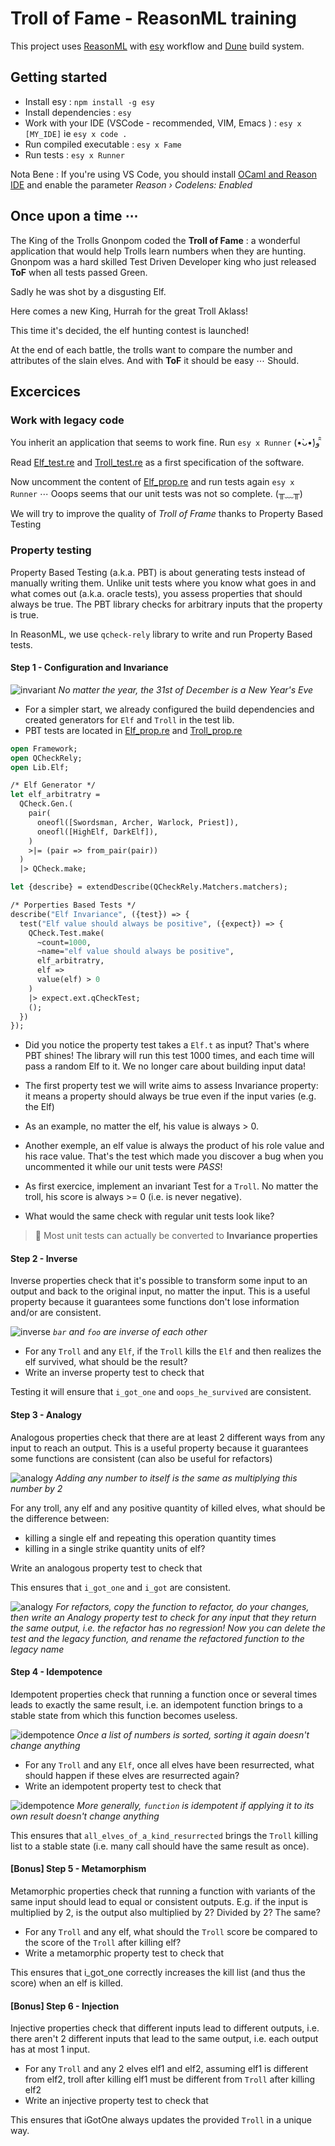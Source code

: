 # Troll of Fame - ReasonML training

This project uses [ReasonML](https://reasonml.github.io) with [esy](https://esy.sh/) workflow and [Dune](https://github.com/ocaml/dune) build system.

## Getting started

- Install esy : `npm install -g esy`
- Install dependencies : `esy`
- Work with your IDE (VSCode - recommended, VIM, Emacs ) : `esy x [MY_IDE]` ie `esy x code .`
- Run compiled executable : `esy x Fame`
- Run tests : `esy x Runner`

Nota Bene : If you're using VS Code, you should install [OCaml and Reason IDE](https://marketplace.visualstudio.com/items?itemName=freebroccolo.reasonml) and enable the parameter _Reason › Codelens: Enabled_

## Once upon a time ⋯

The King of the Trolls Gnonpom coded the **Troll of Fame** : a wonderful application that would help Trolls learn numbers when they are hunting.
Gnonpom was a hard skilled Test Driven Developer king who just released **ToF** when all tests passed Green.

Sadly he was shot by a disgusting Elf.

Here comes a new King, Hurrah for the great Troll Aklass!

This time it's decided, the elf hunting contest is launched!

At the end of each battle, the trolls want to compare the number and attributes of the slain elves. And with **ToF** it should be easy ⋯ Should.

## Excercices

### Work with legacy code

You inherit an application that seems to work fine. Run `esy x Runner` (•̀ᴗ•́)و ̑̑

Read [Elf_test.re](./test/lib/Elf_test.re) and [Troll_test.re](./test/lib/Troll_test.re) as a first specification of the software.

Now uncomment the content of [Elf_prop.re](./test/lib/Elf_prop.re) and run tests again `esy x Runner` ⋯ Ooops seems that our unit tests was not so complete. (╥﹏╥)

We will try to improve the quality of _Troll of Frame_ thanks to Property Based Testing

### Property testing

Property Based Testing (a.k.a. PBT) is about generating tests instead of manually writing them. Unlike unit tests where you know what goes in and what comes out (a.k.a. oracle tests), you assess properties that should always be true. The PBT library checks for arbitrary inputs that the property is true.

In ReasonML, we use `qcheck-rely` library to write and run Property Based tests.

#### Step 1 - Configuration and Invariance

![invariant](./invariant.png)
_No matter the year, the 31st of December is a New Year's Eve_

- For a simpler start, we already configured the build dependencies and created generators for `Elf` and `Troll` in the test lib.
- PBT tests are located in [Elf_prop.re](./test/lib/Elf_prop.re) and [Troll_prop.re](./test/lib/Troll_prop.re)

```OCaml
open Framework;
open QCheckRely;
open Lib.Elf;

/* Elf Generator */
let elf_arbitratry =
  QCheck.Gen.(
    pair(
      oneofl([Swordsman, Archer, Warlock, Priest]),
      oneofl([HighElf, DarkElf]),
    )
    >|= (pair => from_pair(pair))
  )
  |> QCheck.make;

let {describe} = extendDescribe(QCheckRely.Matchers.matchers);

/* Porperties Based Tests */
describe("Elf Invariance", ({test}) => {
  test("Elf value should always be positive", ({expect}) => {
    QCheck.Test.make(
      ~count=1000,
      ~name="elf value should always be positive",
      elf_arbitratry,
      elf =>
      value(elf) > 0
    )
    |> expect.ext.qCheckTest;
    ();
  })
});
```

- Did you notice the property test takes a `Elf.t` as input? That's where PBT shines! The library will run this test 1000 times, and each time will pass a random Elf to it. We no longer care about building input data!

- The first property test we will write aims to assess Invariance property: it means a property should always be true even if the input varies (e.g. the Elf)

- As an example, no matter the elf, his value is always > 0.

- Another exemple, an elf value is always the product of his role value and his race value. That's the test which made you discover a bug when you uncommented it while our unit tests were _PASS_!

- As first exercice, implement an invariant Test for a `Troll`. No matter the troll, his score is always >= 0 (i.e. is never negative).

- What would the same check with regular unit tests look like?

> 📌 Most unit tests can actually be converted to **Invariance properties**

#### Step 2 - Inverse

Inverse properties check that it's possible to transform some input to an output and back to the original input, no matter the input. This is a useful property because it guarantees some functions don't lose information and/or are consistent.

![inverse](./inverse.png)
_`bar` and `foo` are inverse of each other_

- For any `Troll` and any `Elf`, if the `Troll` kills the `Elf` and then realizes the elf survived, what should be the result?
- Write an inverse property test to check that

Testing it will ensure that `i_got_one` and `oops_he_survived` are consistent.

#### Step 3 - Analogy

Analogous properties check that there are at least 2 different ways from any input to reach an output. This is a useful property because it guarantees some functions are consistent (can also be useful for refactors)

![analogy](./analogy1.png)
_Adding any number to itself is the same as multiplying this number by 2_

For any troll, any elf and any positive quantity of killed elves, what should be the difference between:

- killing a single elf and repeating this operation quantity times
- killing in a single strike quantity units of elf?

Write an analogous property test to check that

This ensures that `i_got_one` and `i_got` are consistent.

![analogy](./analogy2.png)
_For refactors, copy the function to refactor, do your changes, then write an Analogy property test to check for any input that they return the same output, i.e. the refactor has no regression! Now you can delete the test and the legacy function, and rename the refactored function to the legacy name_

#### Step 4 - Idempotence

Idempotent properties check that running a function once or several times leads to exactly the same result, i.e. an idempotent function brings to a stable state from which this function becomes useless.

![idempotence](./idempotence1.png)
_Once a list of numbers is sorted, sorting it again doesn't change anything_

- For any `Troll` and any `Elf`, once all elves have been resurrected, what should happen if these elves are resurrected again?
- Write an idempotent property test to check that

![idempotence](./idempotence2.png)
_More generally, `function` is idempotent if applying it to its own result doesn't change anything_

This ensures that `all_elves_of_a_kind_resurrected` brings the `Troll` killing list to a stable state (i.e. many call should have the same result as once).

#### [Bonus] Step 5 - Metamorphism

Metamorphic properties check that running a function with variants of the same input should lead to equal or consistent outputs. E.g. if the input is multiplied by 2, is the output also multiplied by 2? Divided by 2? The same?

- For any `Troll` and any elf, what should the `Troll` score be compared to the score of the `Troll` after killing elf?
- Write a metamorphic property test to check that

This ensures that i_got_one correctly increases the kill list (and thus the score) when an elf is killed.

#### [Bonus] Step 6 - Injection

Injective properties check that different inputs lead to different outputs, i.e. there aren't 2 different inputs that lead to the same output, i.e. each output has at most 1 input.

- For any `Troll` and any 2 elves elf1 and elf2, assuming elf1 is different from elf2, troll after killing elf1 must be different from `Troll` after killing elf2
- Write an injective property test to check that

This ensures that iGotOne always updates the provided `Troll` in a unique way.
